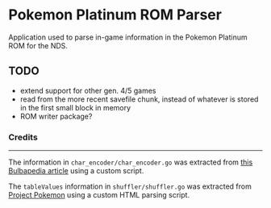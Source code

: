 # Pokemon Platinum ROM Parser
Application used to parse in-game information in the Pokemon Platinum ROM for the NDS.

## TODO
- extend support for other gen. 4/5 games
- read from the more recent savefile chunk, instead of whatever is stored in the first small block in memory
- ROM writer package?

### Credits
---
The information in `char_encoder/char_encoder.go` was extracted from [this Bulbapedia article](https://bulbapedia.bulbagarden.net/wiki/Character_encoding_(Generation_IV)) using a custom script.

The `tableValues` information in `shuffler/shuffler.go` was extracted from [Project Pokemon](https://projectpokemon.org/home/docs/gen-4/pkm-structure-r65/) using a custom HTML parsing script.